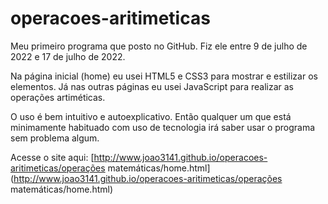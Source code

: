 # operacoes-aritimeticas

Meu primeiro programa que posto no GitHub. Fiz ele entre 9 de julho de 2022 e 17 de julho de 2022.

Na página inicial (home) eu usei HTML5 e CSS3 para mostrar e estilizar os elementos. Já nas outras páginas eu usei JavaScript para realizar as operações artiméticas.

O uso é bem intuitivo e autoexplicativo. Então qualquer um que está minimamente habituado com uso de tecnologia irá saber usar o programa sem problema algum.

Acesse o site aqui: [http://www.joao3141.github.io/operacoes-aritimeticas/operações matemáticas/home.html](http://www.joao3141.github.io/operacoes-aritimeticas/operações matemáticas/home.html)
